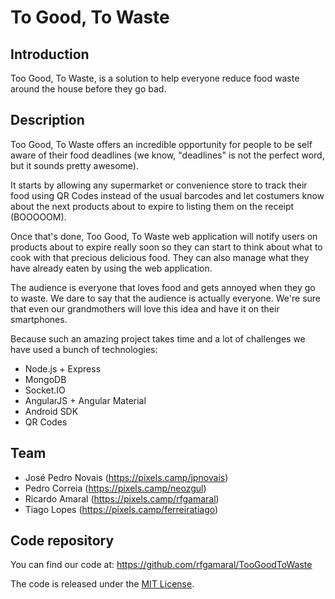 # To Good, To Waste

## Introduction

Too Good, To Waste, is a solution to help everyone reduce food waste around the house before they go bad.

## Description

Too Good, To Waste offers an incredible opportunity for people to be self aware of their food deadlines (we know, "deadlines" is not the perfect word, but it sounds pretty awesome).

It starts by allowing any supermarket or convenience store to track their food using QR Codes instead of the usual barcodes and let costumers know about the next products about to expire to listing them on the receipt (BOOOOOM).

Once that's done, Too Good, To Waste web application will notify users on products about to expire really soon so they can start to think about what to cook with that precious delicious food. They can also manage what they have already eaten by using the web application.

The audience is everyone that loves food and gets annoyed when they go to waste. We dare to say that the audience is actually everyone. We're sure that even our grandmothers will love this idea and have it on their smartphones.

Because such an amazing project takes time and a lot of challenges we have used a bunch of technologies:

 * Node.js + Express
 * MongoDB
 * Socket.IO
 * AngularJS + Angular Material
 * Android SDK
 * QR Codes

## Team

* José Pedro Novais (https://pixels.camp/jpnovais)
* Pedro Correia (https://pixels.camp/neozgul)
* Ricardo Amaral (https://pixels.camp/rfgamaral)
* Tiago Lopes (https://pixels.camp/ferreiratiago)

## Code repository

You can find our code at: https://github.com/rfgamaral/TooGoodToWaste

The code is released under the [MIT License](https://en.wikipedia.org/wiki/MIT_License).
